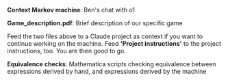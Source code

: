 **Context Markov machine**: Ben's chat with o1

**Game_description.pdf**: Brief description of our specific game

Feed the two files above to a Claude project as context if you want to continue working on the machine. Feed **'Project instructions'** to the project instructions, too. You are then good to go.

**Equivalence checks**: Mathematica scripts checking equivalence between expressions derived by hand, and expressions derived by the machine



